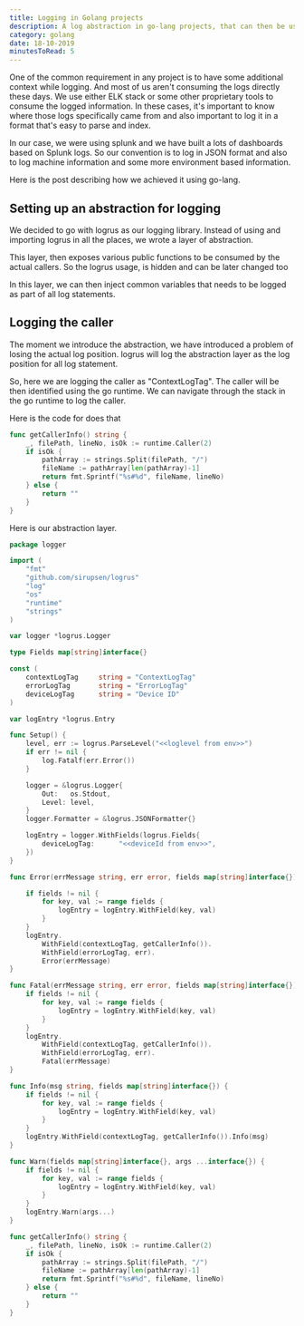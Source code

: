 ```yaml
---
title: Logging in Golang projects
description: A log abstraction in go-lang projects, that can then be used to log common information. This also hides the log library inclusion, making it easier to swap out the library for a different one.
category: golang
date: 18-10-2019
minutesToRead: 5
---
```


One of the common requirement in any project is to have some additional context while logging. And most of us aren't consuming the logs directly these days.
We use either ELK stack or some other proprietary tools to consume the logged information.
In these cases, it's important to know where those logs specifically came from and also important to log it in a format that's easy to parse and index.

In our case, we were using splunk and we have built a lots of dashboards based on Splunk logs. So our convention is to log in JSON format and also to log machine information and some more environment based information.

Here is the post describing how we achieved it using go-lang.


## Setting up an abstraction for logging

We decided to go with logrus as our logging library. Instead of using and importing logrus in all the places, we wrote a layer of abstraction.

This layer, then exposes various public functions to be consumed by the actual callers. So the logrus usage, is hidden and can be later changed too

In this layer, we can then inject common variables that needs to be logged as part of all log statements.

## Logging the caller

The moment we introduce the abstraction, we have introduced a problem of losing the actual log position. logrus will log the abstraction layer as the log position for all log statement.

So, here we are logging the caller as "ContextLogTag". The caller will be then identified using the  go runtime. We can navigate through the stack in the go runtime to log the caller.

Here is the code for does that

```go
func getCallerInfo() string {
	_, filePath, lineNo, isOk := runtime.Caller(2)
	if isOk {
		pathArray := strings.Split(filePath, "/")
		fileName := pathArray[len(pathArray)-1]
		return fmt.Sprintf("%s#%d", fileName, lineNo)
	} else {
		return ""
	}
}
```


Here is our abstraction layer.

```go
package logger

import (
	"fmt"
	"github.com/sirupsen/logrus"
	"log"
	"os"
	"runtime"
	"strings"
)

var logger *logrus.Logger

type Fields map[string]interface{}

const (
	contextLogTag     string = "ContextLogTag"
	errorLogTag       string = "ErrorLogTag"
	deviceLogTag      string = "Device ID"
)

var logEntry *logrus.Entry

func Setup() {
	level, err := logrus.ParseLevel("<<loglevel from env>>")
	if err != nil {
		log.Fatalf(err.Error())
	}

	logger = &logrus.Logger{
		Out:   os.Stdout,
		Level: level,
	}
	logger.Formatter = &logrus.JSONFormatter{}

	logEntry = logger.WithFields(logrus.Fields{
		deviceLogTag:      "<<deviceId from env>>",
	})
}

func Error(errMessage string, err error, fields map[string]interface{}) {

	if fields != nil {
		for key, val := range fields {
			logEntry = logEntry.WithField(key, val)
		}
	}
	logEntry.
		WithField(contextLogTag, getCallerInfo()).
		WithField(errorLogTag, err).
		Error(errMessage)
}

func Fatal(errMessage string, err error, fields map[string]interface{}) {
	if fields != nil {
		for key, val := range fields {
			logEntry = logEntry.WithField(key, val)
		}
	}
	logEntry.
		WithField(contextLogTag, getCallerInfo()).
		WithField(errorLogTag, err).
		Fatal(errMessage)
}

func Info(msg string, fields map[string]interface{}) {
	if fields != nil {
		for key, val := range fields {
			logEntry = logEntry.WithField(key, val)
		}
	}
	logEntry.WithField(contextLogTag, getCallerInfo()).Info(msg)
}

func Warn(fields map[string]interface{}, args ...interface{}) {
	if fields != nil {
		for key, val := range fields {
			logEntry = logEntry.WithField(key, val)
		}
	}
	logEntry.Warn(args...)
}

func getCallerInfo() string {
	_, filePath, lineNo, isOk := runtime.Caller(2)
	if isOk {
		pathArray := strings.Split(filePath, "/")
		fileName := pathArray[len(pathArray)-1]
		return fmt.Sprintf("%s#%d", fileName, lineNo)
	} else {
		return ""
	}
}
```




  
